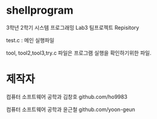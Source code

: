# shellprogram

3학년 2학기 시스템 프로그래밍 Lab3
팀프로젝트 Repisitory

test.c : 메인 실행파일

tool, tool2,tool3,try.c 파일은 프로그램 실행을 확인하기위한 파일. 

# 제작자
컴퓨터 소프트웨어 공학과 김창호
github.com/ho9983

컴퓨터 소프트웨어 공학과 윤근철
github.com/yoon-geun
